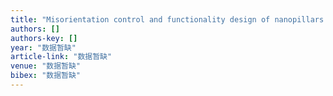 ```yaml
---
title: "Misorientation control and functionality design of nanopillars in self-assembled Perovskite− Spinel heteroepitaxial nanostructures"
authors: []
authors-key: []
year: "数据暂缺"
article-link: "数据暂缺"
venue: "数据暂缺"
bibex: "数据暂缺"
---
```

